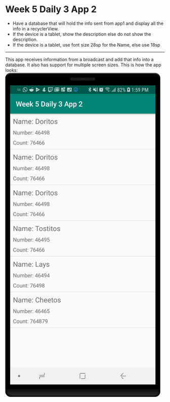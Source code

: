 # Week 5 Daily 3 App 2

* Have a database that will hold the info sent from app1 and display all the info in a recyclerView.  
* If the device is a tablet, show the description else do not show the description.
* If the device is a tablet, use font size 28sp for the Name, else use 18sp

-----------------------------------------------------------------

This app receives information from a broadcast and add that info into a database.
It also has support for multiple screen sizes.
This is how the app looks:
![alt text][img1]

[img1]: https://github.com/a00512098/screenshots/blob/master/week5day3app2/device-2019-03-17-135936.png?raw=true "App running"
